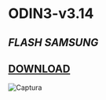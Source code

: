 # ODIN3-v3.14
_FLASH SAMSUNG_
--------------------------------------------------------------
[DOWNLOAD](https://github.com/joseph-nc/ODIN3-v3.14/releases/download/v3.14/Odin3_v3.14-Joseph.rar)
-------------------------------------------------------------
![Captura](https://github.com/joseph-nc/ODIN3-v3.14/assets/81875707/789a9061-9720-44a6-8b09-ed47dd4e9243)
